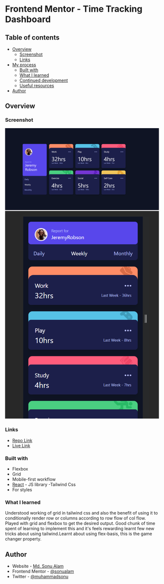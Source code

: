 # Frontend Mentor - Time Tracking Dashboard

## Table of contents

- [Overview](#overview)
  - [Screenshot](#screenshot)
  - [Links](#links)
- [My process](#my-process)
  - [Built with](#built-with)
  - [What I learned](#what-i-learned)
  - [Continued development](#continued-development)
  - [Useful resources](#useful-resources)
- [Author](#author)

## Overview

### Screenshot

![Desktop](./public//desktop.png)
![Mobile](./public//mobile.png)

### Links

- [Repo Link](https://github.com/Sonualam-bot/time-tracking-dashboard)
- [Live Link]()

### Built with

- Flexbox
- Grid
- Mobile-first workflow
- [React](https://reactjs.org/) - JS library
  -Tailwind Css
- For styles

### What I learned

Understood working of grid in tailwind css and also the benefit of using it to conditionally render row or columns according to row flow of col flow. Played with grid and flexbox to get the desired output. Good chunk of time spent of learning to implement this and it's feels rewarding learnt few new tricks about using tailwind.Learnt about using flex-basis, this is the game changer property.

## Author

- Website - [Md. Sonu Alam](https://renon-portfolio-kappa-one.vercel.app/)
- Frontend Mentor - [@sonualam](https://www.frontendmentor.io/profile/yourusername)
- Twitter - [@muhammadsonu](https://twitter.com/muhammadsonu15)
